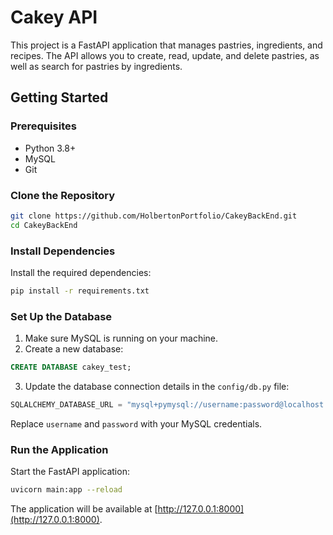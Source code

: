 # Cakey API

This project is a FastAPI application that manages pastries, ingredients, and recipes. The API allows you to create, read, update, and delete pastries, as well as search for pastries by ingredients.

## Getting Started

### Prerequisites

- Python 3.8+
- MySQL
- Git

### Clone the Repository

```bash
git clone https://github.com/HolbertonPortfolio/CakeyBackEnd.git
cd CakeyBackEnd
```


### Install Dependencies

Install the required dependencies:

```bash
pip install -r requirements.txt
```

### Set Up the Database
    
1. Make sure MySQL is running on your machine.
2. Create a new database:

```sql
CREATE DATABASE cakey_test;
```

3. Update the database connection details in the `config/db.py` file:

```python
SQLALCHEMY_DATABASE_URL = "mysql+pymysql://username:password@localhost:3306/cakey_test"
```

Replace `username` and `password` with your MySQL credentials.



### Run the Application

Start the FastAPI application:

```bash
uvicorn main:app --reload
```

The application will be available at [http://127.0.0.1:8000](http://127.0.0.1:8000).

